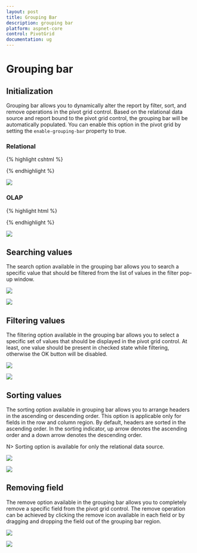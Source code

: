 ```yaml
---
layout: post
title: Grouping Bar
description: grouping bar
platform: aspnet-core
control: PivotGrid
documentation: ug
---
```


# Grouping bar

## Initialization 
Grouping bar allows you to dynamically alter the report by filter, sort, and remove operations in the pivot grid control. Based on the relational data source and report bound to the pivot grid control, the grouping bar will be automatically populated. You can enable this option in the pivot grid by setting the `enable-grouping-bar` property to true.

### Relational

{% highlight cshtml %}

<ej-pivot-grid id="PivotGrid1" enable-grouping-bar="true" load="onload">
    <e-data-source>
        <e-pivot-rows>
            <e-row-field field-name="Country" field-caption="Country"></e-row-field>
            <e-row-field field-name="State" field-caption="State"></e-row-field>
        </e-pivot-rows>
        <e-pivot-columns>
            <e-column-field field-name="Product" field-caption="Product"></e-column-field>
        </e-pivot-columns>
        <e-pivot-values>
            <e-value-field field-name="Amount" field-caption="Amount"></e-value-field>
            <e-value-field field-name="Quantity" field-caption="Quantity"></e-value-field>
        </e-pivot-values>
        <e-pivot-filters>
            <e-filter-field field-name="Date" field-caption="Date"></e-filter-field>
        </e-pivot-filters>
    </e-data-source>
</ej-pivot-grid>

{% endhighlight %}

![](Grouping-Bar_images/realtionalclientGB.png)

### OLAP

{% highlight html %}

<ej-pivot-grid id="PivotGrid1" enable-grouping-bar="true">
    <e-data-source catalog="Adventure Works DW 2008 SE" cube="Adventure Works" data="//bi.syncfusion.com/olap/msmdpump.dll">
        <e-pivot-rows>
            <e-row-field field-name="[Date].[Fiscal]"></e-row-field>
        </e-pivot-rows>
        <e-pivot-columns>
            <e-column-field field-name="[Customer].[Customer Geography]"></e-column-field>
        </e-pivot-columns>
        <e-pivot-values>
            <e-value-field axis="Column">
                <e-measures>
                    <e-measure-items field-name="[Measures].[Internet Sales Amount]"></e-measure-items>
                </e-measures>
            </e-value-field>
        </e-pivot-values>
    </e-data-source>
</ej-pivot-grid>

{% endhighlight %}

![](Grouping-Bar_images/OLAPClientGB.png)

## Searching values
The search option available in the grouping bar allows you to search a specific value that should be filtered from the list of values in the filter pop-up window.

![](Grouping-Bar_images/filter.png)

![](Grouping-Bar_images/groupingbar-search.png)

## Filtering values

The filtering option available in the grouping bar allows you to select a specific set of values that should be displayed in the pivot grid control. At least, one value should be present in checked state while filtering, otherwise the OK button will be disabled.

![](Grouping-Bar_images/filter.png)

![](Grouping-Bar_images/filter1.png)

## Sorting values

The sorting option available in grouping bar allows you to arrange headers in the ascending or descending order. This option is applicable only for fields in the row and column region. By default, headers are sorted in the ascending order. In the sorting indicator, up arrow denotes the ascending order and a down arrow denotes the descending order.

N> Sorting option is available for only the relational data source.

![](Grouping-Bar_images/sort.png)

![](Grouping-Bar_images/sort-grid.png)

## Removing field

The remove option available in the grouping bar allows you to completely remove a specific field from the pivot grid control. The remove operation can be achieved by clicking the remove icon available in each field or by dragging and dropping the field out of the grouping bar region.

![](Grouping-Bar_images/remove.png)

![](Grouping-Bar_images/remove-grid.png)
